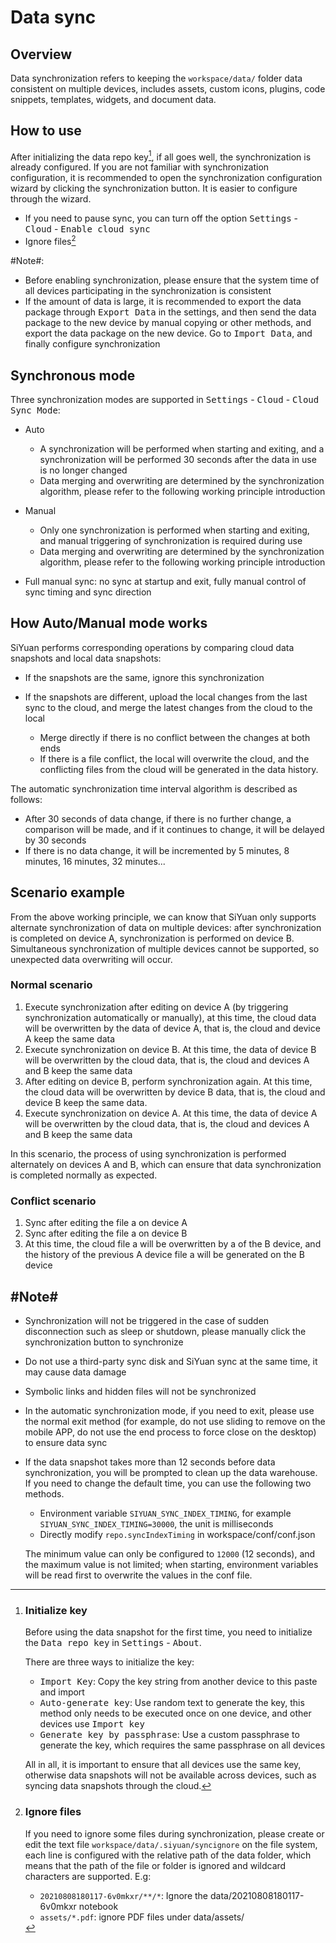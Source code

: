 # Data sync

## Overview

Data synchronization refers to keeping the `workspace/data/` folder data consistent on multiple devices, includes assets, custom icons, plugins, code snippets, templates, widgets, and document data.

## How to use

After initializing the data repo key[^1], if all goes well, the synchronization is already configured. If you are not familiar with synchronization configuration, it is recommended to open the synchronization configuration wizard by clicking the synchronization button. It is easier to configure through the wizard.

- If you need to pause sync, you can turn off the option <kbd>Settings</kbd> - <kbd>Cloud</kbd> - <kbd>Enable cloud sync</kbd>
- Ignore files[^2]

​#Note#​: 

- Before enabling synchronization, please ensure that the system time of all devices participating in the synchronization is consistent
- If the amount of data is large, it is recommended to export the data package through <kbd>Export Data</kbd> in the settings, and then send the data package to the new device by manual copying or other methods, and export the data package on the new device. Go to <kbd>Import Data</kbd>, and finally configure synchronization

## Synchronous mode

Three synchronization modes are supported in <kbd>Settings</kbd> - <kbd>Cloud</kbd> - <kbd>Cloud Sync Mode</kbd>:

- Auto

  - A synchronization will be performed when starting and exiting, and a synchronization will be performed 30 seconds after the data in use is no longer changed
  - Data merging and overwriting are determined by the synchronization algorithm, please refer to the following working principle introduction
- Manual

  - Only one synchronization is performed when starting and exiting, and manual triggering of synchronization is required during use
  - Data merging and overwriting are determined by the synchronization algorithm, please refer to the following working principle introduction
- Full manual sync: no sync at startup and exit, fully manual control of sync timing and sync direction

## How Auto/Manual mode works

SiYuan performs corresponding operations by comparing cloud data snapshots and local data snapshots:

- If the snapshots are the same, ignore this synchronization
- If the snapshots are different, upload the local changes from the last sync to the cloud, and merge the latest changes from the cloud to the local

  - Merge directly if there is no conflict between the changes at both ends
  - If there is a file conflict, the local will overwrite the cloud, and the conflicting files from the cloud will be generated in the data history.

The automatic synchronization time interval algorithm is described as follows:

- After 30 seconds of data change, if there is no further change, a comparison will be made, and if it continues to change, it will be delayed by 30 seconds
- If there is no data change, it will be incremented by 5 minutes, 8 minutes, 16 minutes, 32 minutes...

## Scenario example

From the above working principle, we can know that SiYuan only supports alternate synchronization of data on multiple devices: after synchronization is completed on device A, synchronization is performed on device B. Simultaneous synchronization of multiple devices cannot be supported, so unexpected data overwriting will occur.

### Normal scenario

1. Execute synchronization after editing on device A (by triggering synchronization automatically or manually), at this time, the cloud data will be overwritten by the data of device A, that is, the cloud and device A keep the same data
2. Execute synchronization on device B. At this time, the data of device B will be overwritten by the cloud data, that is, the cloud and devices A and B keep the same data
3. After editing on device B, perform synchronization again. At this time, the cloud data will be overwritten by device B data, that is, the cloud and device B keep the same data.
4. Execute synchronization on device A. At this time, the data of device A will be overwritten by the cloud data, that is, the cloud and devices A and B keep the same data

In this scenario, the process of using synchronization is performed alternately on devices A and B, which can ensure that data synchronization is completed normally as expected.

### Conflict scenario

1. Sync after editing the file a on device A
2. Sync after editing the file a on device B
3. At this time, the cloud file a will be overwritten by a of the B device, and the history of the previous A device file a will be generated on the B device

## #Note#

- Synchronization will not be triggered in the case of sudden disconnection such as sleep or shutdown, please manually click the synchronization button to synchronize
- Do not use a third-party sync disk and SiYuan sync at the same time, it may cause data damage
- Symbolic links and hidden files will not be synchronized
- In the automatic synchronization mode, if you need to exit, please use the normal exit method (for example, do not use sliding to remove on the mobile APP, do not use the end process to force close on the desktop) to ensure data sync
- If the data snapshot takes more than 12 seconds before data synchronization, you will be prompted to clean up the data warehouse. If you need to change the default time, you can use the following two methods.

  - Environment variable `SIYUAN_SYNC_INDEX_TIMING`, for example `SIYUAN_SYNC_INDEX_TIMING=30000`, the unit is milliseconds
  - Directly modify `repo.syncIndexTiming` in workspace/conf/conf.json

  The minimum value can only be configured to `12000` (12 seconds), and the maximum value is not limited; when starting, environment variables will be read first to overwrite the values in the conf file.

[^1]: ### Initialize key

    Before using the data snapshot for the first time, you need to initialize the <kbd>Data repo key</kbd> in <kbd>Settings</kbd> - <kbd>About</kbd>.

    There are three ways to initialize the key:

    - <kbd>Import Key</kbd>: Copy the key string from another device to this paste and import
    - <kbd>Auto-generate key</kbd>: Use random text to generate the key, this method only needs to be executed once on one device, and other devices use <kbd>Import key</kbd>
    - <kbd>Generate key by passphrase</kbd>: Use a custom passphrase to generate the key, which requires the same passphrase on all devices

    All in all, it is important to ensure that all devices use the same key, otherwise data snapshots will not be available across devices, such as syncing data snapshots through the cloud.


[^2]: ### Ignore files

    If you need to ignore some files during synchronization, please create or edit the text file `workspace/data/.siyuan/syncignore` on the file system, each line is configured with the relative path of the data folder, which means that the path of the file or folder is ignored and wildcard characters are supported. E.g:

    - `20210808180117-6v0mkxr/**/*`: Ignore the data/20210808180117-6v0mkxr notebook
    - `assets/*.pdf`: ignore PDF files under data/assets/
